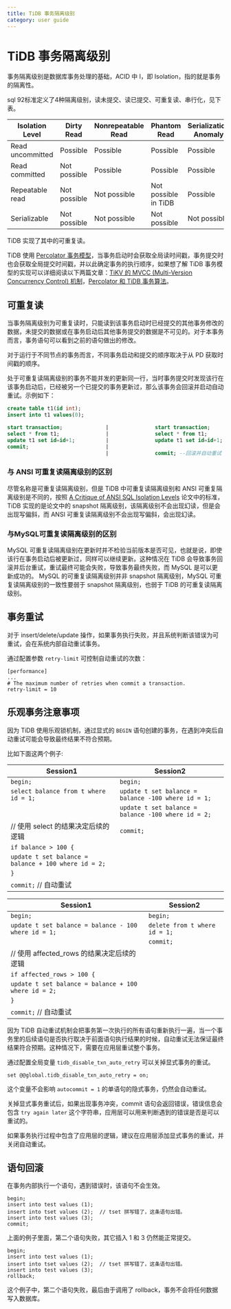 ```yaml
---
title: TiDB 事务隔离级别
category: user guide
---
```


# TiDB 事务隔离级别

事务隔离级别是数据库事务处理的基础，ACID 中 I，即 Isolation，指的就是事务的隔离性。

sql 92标准定义了4种隔离级别，读未提交、读已提交、可重复读、串行化，见下表。

| Isolation Level  | Dirty Read   | Nonrepeatable Read | Phantom Read          | Serialization Anomaly |
| ---------------- | ------------ | ------------------ | --------------------- | --------------------- |
| Read uncommitted | Possible     | Possible           | Possible              | Possible              |
| Read committed   | Not possible | Possible           | Possible              | Possible              |
| Repeatable read  | Not possible | Not possible       | Not possible in  TiDB | Possible              |
| Serializable     | Not possible | Not possible       | Not possible          | Not possible          |

TiDB 实现了其中的可重复读。

TiDB 使用 [Percolator 事务模型](https://research.google.com/pubs/pub36726.html)，当事务启动时会获取全局读时间戳，事务提交时也会获取全局提交时间戳，并以此确定事务的执行顺序，如果想了解 TiDB 事务模型的实现可以详细阅读以下两篇文章：[TiKV 的 MVCC (Multi-Version Concurrency Control) 机制](https://pingcap.com/blog-cn/mvcc-in-tikv/)，[Percolator 和 TiDB 事务算法](https://pingcap.com/blog-cn/percolator-and-txn/)。

## 可重复读

当事务隔离级别为可重复读时，只能读到该事务启动时已经提交的其他事务修改的数据，未提交的数据或在事务启动后其他事务提交的数据是不可见的。对于本事务而言，事务语句可以看到之前的语句做出的修改。

对于运行于不同节点的事务而言，不同事务启动和提交的顺序取决于从 PD 获取时间戳的顺序。

处于可重复读隔离级别的事务不能并发的更新同一行，当时事务提交时发现该行在该事务启动后，已经被另一个已提交的事务更新过，那么该事务会回滚并启动自动重试。示例如下：

```sql
create table t1(id int);
insert into t1 values(0);

start transaction;              |               start transaction;
select * from t1;               |               select * from t1;
update t1 set id=id+1;          |               update t1 set id=id+1;
commit;                         |
                                |               commit; --回滚并自动重试
```

### 与 ANSI 可重复读隔离级别的区别

尽管名称是可重复读隔离级别，但是 TiDB 中可重复读隔离级别和 ANSI 可重复隔离级别是不同的，按照 [A Critique of ANSI SQL Isolation Levels](https://www.microsoft.com/en-us/research/wp-content/uploads/2016/02/tr-95-51.pdf) 论文中的标准，TiDB 实现的是论文中的 snapshot 隔离级别，该隔离级别不会出现幻读，但是会出现写偏斜，而 ANSI 可重复读隔离级别不会出现写偏斜，会出现幻读。

### 与MySQL可重复读隔离级别的区别

MySQL 可重复读隔离级别在更新时并不检验当前版本是否可见，也就是说，即使该行在事务启动后被更新过，同样可以继续更新。这种情况在 TiDB 会导致事务回滚并后台重试，重试最终可能会失败，导致事务最终失败，而 MySQL 是可以更新成功的。
MySQL 的可重复读隔离级别并非 snapshot 隔离级别，MySQL 可重复读隔离级别的一致性要弱于 snapshot 隔离级别，也弱于 TiDB 的可重复读隔离级别。

## 事务重试

对于 insert/delete/update 操作，如果事务执行失败，并且系统判断该错误为可重试，会在系统内部自动重试事务。

通过配置参数 `retry-limit` 可控制自动重试的次数：

```
[performance]
...
# The maximum number of retries when commit a transaction.
retry-limit = 10
```

## 乐观事务注意事项

因为 TiDB 使用乐观锁机制，通过显式的 `BEGIN` 语句创建的事务，在遇到冲突后自动重试可能会导致最终结果不符合预期。

比如下面这两个例子:

| Session1 | Session2   |
| ---------------- | ------------ |
| `begin;` | `begin;` |
| `select balance from t where id = 1;` | `update t set balance = balance -100 where id = 1;` |
|  | `update t set balance = balance -100 where id = 2;` |
| // 使用 select 的结果决定后续的逻辑 | `commit;` |
| `if balance > 100 {` | |
| `update t set balance = balance + 100 where id = 2;` | |
| `}` | |
| `commit;` // 自动重试 | |

| Session1 | Session2   |
| ---------------- | ------------ |
| `begin;` | `begin;` |
| `update t set balance = balance - 100  where id = 1;` | `delete from t where id = 1;` |
|  | `commit;` |
| // 使用 affected_rows 的结果决定后续的逻辑 | |
| `if affected_rows > 100 {` | |
| `update t set balance = balance + 100 where id = 2;` | |
| `}` | |
| `commit;` // 自动重试 | |

因为 TiDB 自动重试机制会把事务第一次执行的所有语句重新执行一遍，当一个事务里的后续语句是否执行取决于前面语句执行结果的时候，自动重试无法保证最终结果符合预期。这种情况下，需要在应用层重试整个事务。

通过配置全局变量 `tidb_disable_txn_auto_retry` 可以关掉显式事务的重试。

```
set @@global.tidb_disable_txn_auto_retry = on;
```

这个变量不会影响 `autocommit = 1` 的单语句的隐式事务，仍然会自动重试。

关掉显式事务重试后，如果出现事务冲突，commit 语句会返回错误，错误信息会包含 `try again later` 这个字符串，应用层可以用来判断遇到的错误是否是可以重试的。

如果事务执行过程中包含了应用层的逻辑，建议在应用层添加显式事务的重试，并关闭自动重试。

## 语句回滚

在事务内部执行一个语句，遇到错误时，该语句不会生效。

```
begin;
insert into test values (1);
insert into tset values (2);  // tset 拼写错了，这条语句出错。
insert into test values (3);
commit;
```

上面的例子里面，第二个语句失败，其它插入 1 和 3 仍然能正常提交。

```
begin;
insert into test values (1);
insert into tset values (2);  // tset 拼写错了，这条语句出错。
insert into test values (3);
rollback;
```

这个例子中，第二个语句失败，最后由于调用了 rollback，事务不会将任何数据写入数据库。
